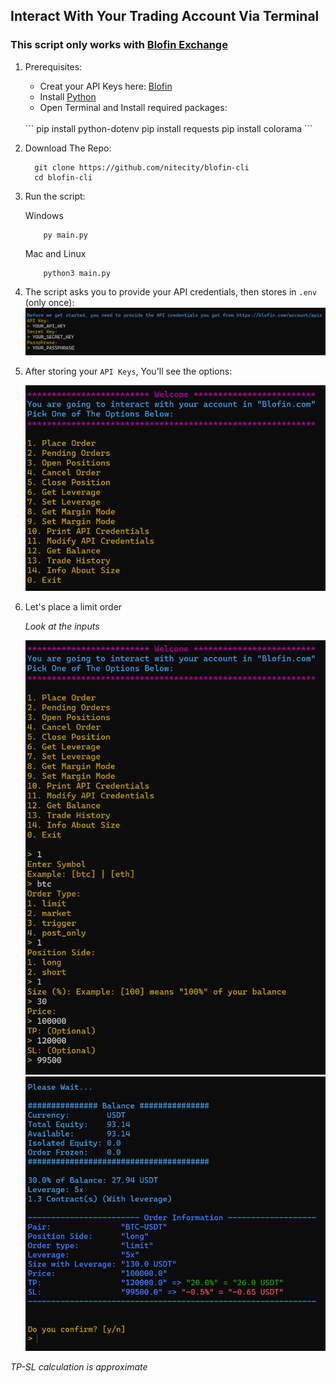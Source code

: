 ## Interact With Your Trading Account Via Terminal

### This script only works with [Blofin Exchange](https://blofin.com)

1. Prerequisites:
    - Creat your API Keys here: [Blofin](https://blofin.com/account/apis)
    - Install [Python](https://www.python.org/downloads/)
    - Open Terminal and Install required packages:
    <br/>
        ```
          pip install python-dotenv
          pip install requests
          pip install colorama
        ```
2. Download The Repo:

    ```
      git clone https://github.com/nitecity/blofin-cli
      cd blofin-cli
    ```

3. Run the script:
    <p>Windows</p>

   ```
       py main.py
   ```
   <p>Mac and Linux</p>

   ```
       python3 main.py
   ```

4. The script asks you to provide your API credentials, then stores in ``.env`` (only once):
    <img width="1000" alt="api" src="./imgs/api.png" />
    

5. After storing your ``API Keys``, You'll see the options:

    <img width="700" alt="examp1" src="./imgs/1.png" />

6. Let's place a limit order
    <p><i>Look at the inputs</i></p>
    <img width="700" alt="examp2" src="./imgs/2.png" />
    <img width="700" alt="examp3" src="./imgs/3.png" />

<p><i>TP-SL calculation is approximate</i></p>
